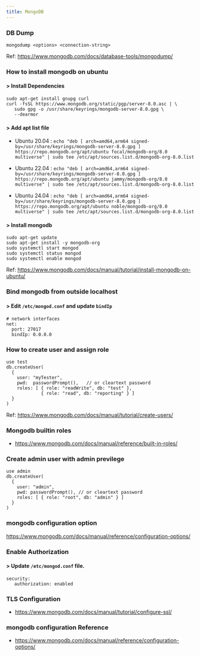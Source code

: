 ```yaml
---
title: MongoDB
---
```


### DB Dump

```
mongodump <options> <connection-string>
```

Ref: https://www.mongodb.com/docs/database-tools/mongodump/

### How to install mongodb on ubuntu 

#### > Install Dependencies

```
sudo apt-get install gnupg curl
curl -fsSL https://www.mongodb.org/static/pgp/server-8.0.asc | \
   sudo gpg -o /usr/share/keyrings/mongodb-server-8.0.gpg \
   --dearmor
```

#### > Add apt list file 

- Ubuntu 20.04 : `echo "deb [ arch=amd64,arm64 signed-by=/usr/share/keyrings/mongodb-server-8.0.gpg ] https://repo.mongodb.org/apt/ubuntu focal/mongodb-org/8.0 multiverse" | sudo tee /etc/apt/sources.list.d/mongodb-org-8.0.list`

- Ubuntu 22.04 : `echo "deb [ arch=amd64,arm64 signed-by=/usr/share/keyrings/mongodb-server-8.0.gpg ] https://repo.mongodb.org/apt/ubuntu jammy/mongodb-org/8.0 multiverse" | sudo tee /etc/apt/sources.list.d/mongodb-org-8.0.list`

- Ubuntu 24.04 : `echo "deb [ arch=amd64,arm64 signed-by=/usr/share/keyrings/mongodb-server-8.0.gpg ] https://repo.mongodb.org/apt/ubuntu noble/mongodb-org/8.0 multiverse" | sudo tee /etc/apt/sources.list.d/mongodb-org-8.0.list`

#### > Install mongodb

```
sudo apt-get update
sudo apt-get install -y mongodb-org
sudo systemctl start mongod
sudo systemctl status mongod
sudo systemctl enable mongod
```

Ref: https://www.mongodb.com/docs/manual/tutorial/install-mongodb-on-ubuntu/

### Bind mongodb from outside localhost

#### > Edit `/etc/mongod.conf` and update `bindIp`

```
# network interfaces
net:
  port: 27017
  bindIp: 0.0.0.0
```

### How to create user and assign role 

```mongo
use test
db.createUser(
  {
    user: "myTester",
    pwd:  passwordPrompt(),   // or cleartext password
    roles: [ { role: "readWrite", db: "test" },
             { role: "read", db: "reporting" } ]
  }
)
```

Ref: https://www.mongodb.com/docs/manual/tutorial/create-users/

### Mongodb builtin roles 

- https://www.mongodb.com/docs/manual/reference/built-in-roles/

### Create admin user with admin previlege

```
use admin
db.createUser(
  {
    user: "admin",
    pwd: passwordPrompt(), // or cleartext password
    roles: [ { role: "root", db: "admin" } ]
  }
)
```

### mongodb configuration option

https://www.mongodb.com/docs/manual/reference/configuration-options/

### Enable Authorization

#### > Update `/etc/mongod.conf` file.

```
security:
   authorization: enabled
```

### TLS Configuration

- https://www.mongodb.com/docs/manual/tutorial/configure-ssl/

### mongodb configuration Reference

- https://www.mongodb.com/docs/manual/reference/configuration-options/